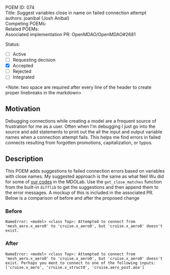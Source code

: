 POEM ID:  074  
Title: Suggest variables close in name on failed connection attempt  
authors: joanibal (Josh Anibal)  
Competing POEMs:  
Related POEMs:  
Associated implementation PR: OpenMDAO/OpenMDAO#2681  

Status:

- [ ] Active
- [ ] Requesting decision
- [x] Accepted
- [ ] Rejected
- [ ] Integrated

<Note: two space are required after every line of the header to create proper linebreaks in the markdown>


## Motivation
Debugging connections while creating a model are a frequent source of frustration for me as a user. 
Often when I'm debugging I just go into the source and add statements to print out the all the input and output variable names when a connection attempt fails.
This helps me find errors in failed connects resulting from forgotten promotions, capitalization, or typos. 

## Description
This POEM adds suggestions to failed connection errors based on variables with close names.
My suggested approach is the same as what Neil Wu did for some of [our codes](https://github.com/mdolab/baseclasses/pull/32) in the MDOLab.
Use the `get_close_matches` function from the built-in `difflib` to get the suggestions and then append them to the error messages. 
A mockup of this is included in the associated PR.
Below is a comparison of before and after the proposed change

### Before
```
NameError: <model> <class Top>: Attempted to connect from 'mesh_aero.x_aero0' to 'cruise.x_aero0', but 'cruise.x_aero0' doesn't exist.
```


### After
```
NameError: <model> <class Top>: Attempted to connect from 'mesh_aero.x_aero0' to 'cruise.x_aero0', but 'cruise.x_aero0' doesn't exist. Perhaps you ment to connect to one of the following inputs:['cruise.x_aero', 'cruise.x_struct0', 'cruise.aero_post.aoa']
```






